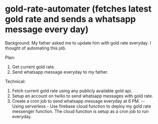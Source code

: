# gold-rate-automater (fetches latest gold rate and sends a whatsapp message every day)

Background: My father asked me to update him with gold rate everyday. I thought of automating this job.

Plan:
1. Get current gold rate.
2. Send whatsapp message everyday to my father.

Technical:
1. Fetch current gold rate using any publicly available gold api.
2. Setup an account on twilio to send whatsapp messages with gold rate.
3. Create a cron job to send whatsapp message everyday at 6 PM.
   -- Using serverless - Use firebase cloud function to deploy my gold rate messenger function.
   The cloud function is setup as a cron job to run everyday.
